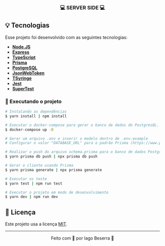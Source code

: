 <h3 align="center">
  💻 <strong>SERVER SIDE</strong> 💻 
</h3>

## 💡 Tecnologias

Esse projeto foi desenvolvido com as seguintes tecnologias:
<strong>
- [Node.JS](https://nodejs.org/en/)
- [Express](https://sass-lang.com/)
- [TypeScript](https://www.typescriptlang.org/)
- [Prisma](https://www.prisma.io/)
- [PostgreSQL](https://typeorm.io/)
- [JsonWebToken](https://jwt.io/)
- [TSyringe](https://www.npmjs.com/package/tsyringe)
- [Jest](https://jestjs.io/pt-BR/)
- [SuperTest](https://www.npmjs.com/package/supertest)
</strong>

<!-- Caso necessário, adicionar outras. -->

### 🎲 Executando o projeto
    
```bash
# Instalando as dependências
$ yarn install | npm install

# Executar o docker-compose para gerar o banco de dados do PostgresQL.
$ docker-compose up -D

# Gerar um arquivo .env e inserir o modelo dentro de .env.example
# Configurar o valor "DATABASE_URL" para o padrão Prisma (https://www.prisma.io/docs/concepts/database-connectors/postgresql)

# Realizar o push do arquivo schema.prisma para o banco de dados PostgreSQL
$ yarn prisma db push | npx prisma db push

# Gerar o cliente usando Prisma
$ yarn prisma generate | npx prisma generate

# Executar os teste
$ yarn test | npm run test

# Executar o projeto em modo de desenvolvimento
$ yarn dev | npm run dev
```

## 📝 Licença

Este projeto usa a licença [MIT](https://github.com/iag0bezz/todo-app/blob/main/LICENSE).

---

<p align="center">
    Feito com 🖤 por Iago Beserra 👋
</p>